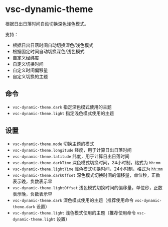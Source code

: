 # vsc-dynamic-theme

根据日出日落时间自动切换深色浅色模式。

支持：

- 根据日出日落时间自动切换深色/浅色模式
- 根据固定时间自动切换深色/浅色模式
- 自定义经纬度
- 自定义切换时间
- 自定义时间偏移量
- 自定义切换的主题

## 命令

- `vsc-dynamic-theme.dark` 指定深色模式使用的主题
- `vsc-dynamic-theme.light` 指定浅色模式使用的主题


## 设置

- `vsc-dynamic-theme.mode` 切换主题的模式
- `vsc-dynamic-theme.longitude` 经度，用于计算日出日落时间
- `vsc-dynamic-theme.latitude` 纬度，用于计算日出日落时间
- `vsc-dynamic-theme.darkTime` 深色模式切换时间，24小时制，格式为 `hh:mm`
- `vsc-dynamic-theme.lightTime` 浅色模式切换时间，24小时制，格式为 `hh:mm`
- `vsc-dynamic-theme.darkOffset` 深色模式切换时间的偏移量，单位秒，正数表示晚，负数表示早
- `vsc-dynamic-theme.lightOffset` 浅色模式切换时间的偏移量，单位秒，正数表示晚，负数表示早
- `vsc-dynamic-theme.dark` 深色模式使用的主题（推荐使用命令 `vsc-dynamic-theme.dark` 设置）
- `vsc-dynamic-theme.light` 浅色模式使用的主题（推荐使用命令 `vsc-dynamic-theme.light` 设置）
